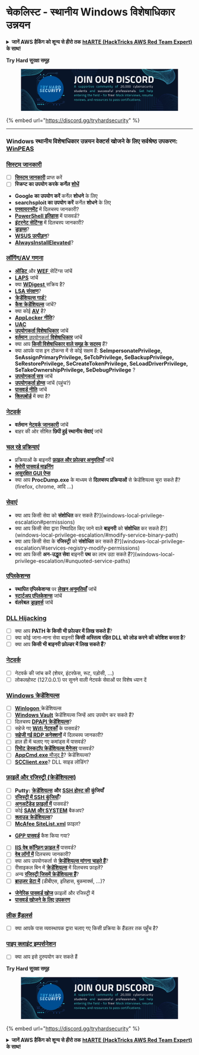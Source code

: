# चेकलिस्ट - स्थानीय Windows विशेषाधिकार उन्नयन

<details>

<summary><strong>जानें AWS हैकिंग को शून्य से हीरो तक</strong> <a href="https://training.hacktricks.xyz/courses/arte"><strong>htARTE (HackTricks AWS Red Team Expert)</strong></a><strong> के साथ!</strong></summary>

HackTricks का समर्थन करने के अन्य तरीके:

* यदि आप अपनी **कंपनी का विज्ञापन HackTricks में देखना चाहते हैं** या **HackTricks को PDF में डाउनलोड करना चाहते हैं** तो [**सदस्यता योजनाएं देखें**](https://github.com/sponsors/carlospolop)!
* [**आधिकारिक PEASS और HackTricks स्वैग**](https://peass.creator-spring.com) प्राप्त करें
* हमारा संग्रह [**The PEASS Family**](https://opensea.io/collection/the-peass-family) खोजें, हमारा विशेष [**NFTs**](https://opensea.io/collection/the-peass-family) संग्रह
* **शामिल हों** 💬 [**डिस्कॉर्ड समूह**](https://discord.gg/hRep4RUj7f) या [**टेलीग्राम समूह**](https://t.me/peass) या हमें **ट्विटर** 🐦 [**@carlospolopm**](https://twitter.com/hacktricks_live)** पर फॉलो** करें।
* **अपने हैकिंग ट्रिक्स साझा करें, हैकट्रिक्स** को पीआर जमा करके और [**HackTricks Cloud**](https://github.com/carlospolop/hacktricks-cloud) github रेपो में।

</details>

**Try Hard सुरक्षा समूह**

<figure><img src="../.gitbook/assets/telegram-cloud-document-1-5159108904864449420.jpg" alt=""><figcaption></figcaption></figure>

{% embed url="https://discord.gg/tryhardsecurity" %}

***

### **Windows स्थानीय विशेषाधिकार उन्नयन वेक्टर्स खोजने के लिए सर्वश्रेष्ठ उपकरण:** [**WinPEAS**](https://github.com/carlospolop/privilege-escalation-awesome-scripts-suite/tree/master/winPEAS)

### [सिस्टम जानकारी](windows-local-privilege-escalation/#system-info)

* [ ] [**सिस्टम जानकारी**](windows-local-privilege-escalation/#system-info) प्राप्त करें
* [ ] **स्क्रिप्ट का उपयोग करके** **कर्नेल** [**शोधें**](windows-local-privilege-escalation/#version-exploits)
* **Google का उपयोग करें** कर्नेल **शोधने** के लिए
* **searchsploit का उपयोग करें** कर्नेल **शोधने** के लिए
* [**एनवायरनमेंट**](windows-local-privilege-escalation/#environment) में दिलचस्प जानकारी?
* [**PowerShell इतिहास**](windows-local-privilege-escalation/#powershell-history) में पासवर्ड?
* [**इंटरनेट सेटिंग्स**](windows-local-privilege-escalation/#internet-settings) में दिलचस्प जानकारी?
* [**ड्राइव्स**](windows-local-privilege-escalation/#drives)?
* [**WSUS उत्पीड़न**](windows-local-privilege-escalation/#wsus)?
* [**AlwaysInstallElevated**](windows-local-privilege-escalation/#alwaysinstallelevated)?

### [लॉगिंग/AV गणना](windows-local-privilege-escalation/#enumeration)

* [**ऑडिट** ](windows-local-privilege-escalation/#audit-settings)और [**WEF** ](windows-local-privilege-escalation/#wef)सेटिंग्स जांचें
* [**LAPS**](windows-local-privilege-escalation/#laps) जांचें
* क्या [**WDigest** ](windows-local-privilege-escalation/#wdigest) सक्रिय है?
* [**LSA संरक्षण**](windows-local-privilege-escalation/#lsa-protection)?
* [**क्रेडेंशियल्स गार्ड**](windows-local-privilege-escalation/#credentials-guard)[?](windows-local-privilege-escalation/#cached-credentials)
* [**कैश क्रेडेंशियल्स**](windows-local-privilege-escalation/#cached-credentials) जांचें?
* क्या कोई [**AV**](windows-av-bypass) है?
* [**AppLocker नीति**](authentication-credentials-uac-and-efs#applocker-policy)?
* [**UAC**](authentication-credentials-uac-and-efs/uac-user-account-control)
* [**उपयोगकर्ता विशेषाधिकार**](windows-local-privilege-escalation/#users-and-groups) जांचें
* [**वर्तमान** उपयोगकर्ता **विशेषाधिकार**](windows-local-privilege-escalation/#users-and-groups) जांचें
* क्या आप [**किसी विशेषाधिकार वाले समूह के सदस्य**](windows-local-privilege-escalation/#privileged-groups) हैं?
* क्या आपके पास इन टोकन्स में से कोई सक्षम हैं: **SeImpersonatePrivilege, SeAssignPrimaryPrivilege, SeTcbPrivilege, SeBackupPrivilege, SeRestorePrivilege, SeCreateTokenPrivilege, SeLoadDriverPrivilege, SeTakeOwnershipPrivilege, SeDebugPrivilege** ?
* [**उपयोगकर्ता सत्र**](windows-local-privilege-escalation/#logged-users-sessions) जांचें
* [**उपयोगकर्ता होम्स**](windows-local-privilege-escalation/#home-folders) जांचें (पहुंच?)
* [**पासवर्ड नीति**](windows-local-privilege-escalation/#password-policy) जांचें
* [**क्लिपबोर्ड**](windows-local-privilege-escalation/#get-the-content-of-the-clipboard) में क्या है?

### [नेटवर्क](windows-local-privilege-escalation/#network)

* **वर्तमान** [**नेटवर्क** **जानकारी**](windows-local-privilege-escalation/#network) जांचें
* बाहर की ओर सीमित **छिपी हुई स्थानीय सेवाएं** जांचें

### [चल रहे प्रक्रियाएं](windows-local-privilege-escalation/#running-processes)

* प्रक्रियाओं के बाइनरी [**फ़ाइल और फ़ोल्डर अनुमतियाँ**](windows-local-privilege-escalation/#file-and-folder-permissions) जांचें
* [**मेमोरी पासवर्ड माइनिंग**](windows-local-privilege-escalation/#memory-password-mining)
* [**असुरक्षित GUI ऐप्स**](windows-local-privilege-escalation/#insecure-gui-apps)
* क्या आप **ProcDump.exe** के माध्यम से **दिलचस्प प्रक्रियाओं** से क्रेडेंशियल्स चुरा सकते हैं? (firefox, chrome, आदि ...)

### [सेवाएं](windows-local-privilege-escalation/#services)

* क्या आप किसी सेवा को **संशोधित** कर सकते हैं?](windows-local-privilege-escalation#permissions)
* क्या आप किसी सेवा द्वारा निष्पादित किए जाने वाले **बाइनरी** को **संशोधित** कर सकते हैं?](windows-local-privilege-escalation/#modify-service-binary-path)
* क्या आप किसी सेवा के **रजिस्ट्री** को **संशोधित** कर सकते हैं?](windows-local-privilege-escalation/#services-registry-modify-permissions)
* क्या आप किसी **अन-उद्धृत सेवा** बाइनरी **पथ** का लाभ उठा सकते हैं?](windows-local-privilege-escalation/#unquoted-service-paths)

### [**एप्लिकेशन्स**](windows-local-privilege-escalation/#applications)

* **स्थापित एप्लिकेशन्स** पर [**लेखन अनुमतियाँ**](windows-local-privilege-escalation/#write-permissions) जांचें
* [**स्टार्टअप एप्लिकेशन्स**](windows-local-privilege-escalation/#run-at-startup) जांचें
* **वंलरेबल** [**ड्राइवर्स**](windows-local-privilege-escalation/#drivers) जांचें
### [DLL Hijacking](windows-local-privilege-escalation/#path-dll-hijacking)

* [ ] क्या आप **PATH के किसी भी फ़ोल्डर में लिख सकते हैं**?
* [ ] क्या कोई जाना-माना सेवा बाइनरी **किसी अस्तित्व रहित DLL को लोड करने की कोशिश करता है**?
* [ ] क्या आप **किसी भी बाइनरी फ़ोल्डर में लिख सकते हैं**?

### [नेटवर्क](windows-local-privilege-escalation/#network)

* [ ] नेटवर्क की जांच करें (शेयर, इंटरफेस, रूट, पड़ोसी, ...)
* [ ] लोकलहोस्ट (127.0.0.1) पर सुनने वाली नेटवर्क सेवाओं पर विशेष ध्यान दें

### [Windows क्रेडेंशियल्स](windows-local-privilege-escalation/#windows-credentials)

* [ ] [**Winlogon** ](windows-local-privilege-escalation/#winlogon-credentials)क्रेडेंशियल्स
* [ ] [**Windows Vault**](windows-local-privilege-escalation/#credentials-manager-windows-vault) क्रेडेंशियल्स जिन्हें आप उपयोग कर सकते हैं?
* [ ] दिलचस्प [**DPAPI क्रेडेंशियल्स**](windows-local-privilege-escalation/#dpapi)?
* [ ] सहेजे गए [**Wifi नेटवर्कों**](windows-local-privilege-escalation/#wifi) के पासवर्ड?
* [ ] [**सहेजी गई RDP कनेक्शनों**](windows-local-privilege-escalation/#saved-rdp-connections) में दिलचस्प जानकारी?
* [ ] हाल ही में चलाए गए कमांड्स में पासवर्ड?
* [ ] [**रिमोट डेस्कटॉप क्रेडेंशियल्स मैनेजर**](windows-local-privilege-escalation/#remote-desktop-credential-manager) पासवर्ड?
* [ ] [**AppCmd.exe** मौजूद है](windows-local-privilege-escalation/#appcmd-exe)? क्रेडेंशियल्स?
* [ ] [**SCClient.exe**](windows-local-privilege-escalation/#scclient-sccm)? DLL साइड लोडिंग?

### [फ़ाइलें और रजिस्ट्री (क्रेडेंशियल्स)](windows-local-privilege-escalation/#files-and-registry-credentials)

* [ ] **Putty:** [**क्रेडेंशियल्स**](windows-local-privilege-escalation/#putty-creds) **और** [**SSH होस्ट की**](windows-local-privilege-escalation/#putty-ssh-host-keys) **कुंजियाँ**
* [ ] [**रजिस्ट्री में SSH कुंजियाँ**](windows-local-privilege-escalation/#ssh-keys-in-registry)?
* [ ] [**अनअटेंडेड फ़ाइलों में**](windows-local-privilege-escalation/#unattended-files) पासवर्ड?
* [ ] कोई [**SAM और SYSTEM**](windows-local-privilege-escalation/#sam-and-system-backups) बैकअप?
* [ ] [**क्लाउड क्रेडेंशियल्स**](windows-local-privilege-escalation/#cloud-credentials)?
* [ ] [**McAfee SiteList.xml**](windows-local-privilege-escalation/#mcafee-sitelist.xml) फ़ाइल?
* [**GPP पासवर्ड**](windows-local-privilege-escalation/#cached-gpp-pasword) कैश किया गया?
* [ ] [**IIS वेब कॉन्फ़िग फ़ाइल में**](windows-local-privilege-escalation/#iis-web-config) पासवर्ड?
* [ ] [**वेब लॉगों में**](windows-local-privilege-escalation/#logs) दिलचस्प जानकारी?
* [ ] क्या आप उपयोगकर्ता से [**क्रेडेंशियल्स मांगना चाहते हैं**](windows-local-privilege-escalation/#ask-for-credentials)?
* [ ] रीसाइकल बिन में [**क्रेडेंशियल्स**](windows-local-privilege-escalation/#credentials-in-the-recyclebin) में दिलचस्प फ़ाइलें?
* [ ] अन्य [**रजिस्ट्री जिसमें क्रेडेंशियल्स हैं**](windows-local-privilege-escalation/#inside-the-registry)?
* [ ] [**ब्राउज़र डेटा में**](windows-local-privilege-escalation/#browsers-history) (डीबीएस, इतिहास, बुकमार्क्स, ...)?
* [**जेनेरिक पासवर्ड खोज**](windows-local-privilege-escalation/#generic-password-search-in-files-and-registry) फ़ाइलों और रजिस्ट्री में
* [**पासवर्ड खोजने के लिए उपकरण**](windows-local-privilege-escalation/#tools-that-search-for-passwords)

### [लीक हैंडलर्स](windows-local-privilege-escalation/#leaked-handlers)

* [ ] क्या आपके पास व्यवस्थापक द्वारा चलाए गए किसी प्रक्रिया के हैंडलर तक पहुँच है?

### [पाइप क्लाइंट इम्पर्सनेशन](windows-local-privilege-escalation/#named-pipe-client-impersonation)

* [ ] क्या आप इसे दुरुपयोग कर सकते हैं

**Try Hard सुरक्षा समूह**

<figure><img src="../.gitbook/assets/telegram-cloud-document-1-5159108904864449420.jpg" alt=""><figcaption></figcaption></figure>

{% embed url="https://discord.gg/tryhardsecurity" %}

<details>

<summary><strong>जानें AWS हैकिंग को शून्य से हीरो तक</strong> <a href="https://training.hacktricks.xyz/courses/arte"><strong>htARTE (HackTricks AWS Red Team Expert)</strong></a><strong> के साथ!</strong></summary>

HackTricks का समर्थन करने के अन्य तरीके:

* यदि आप अपनी कंपनी का विज्ञापन **HackTricks** में देखना चाहते हैं या **HackTricks** को **PDF** में डाउनलोड करना चाहते हैं तो [**सब्सक्रिप्शन प्लान्स**](https://github.com/sponsors/carlospolop) देखें!
* [**आधिकारिक PEASS & HackTricks स्वैग**](https://peass.creator-spring.com) प्राप्त करें
* हमारे विशेष [**NFTs**](https://opensea.io/collection/the-peass-family) कलेक्शन [**The PEASS Family**](https://opensea.io/collection/the-peass-family) खोजें
* **शामिल हों** 💬 [**डिस्कॉर्ड समूह**](https://discord.gg/hRep4RUj7f) या [**टेलीग्राम समूह**](https://t.me/peass) या हमें **ट्विटर** 🐦 [**@carlospolopm**](https://twitter.com/hacktricks_live) पर **फ़ॉलो** करें।
* **अपने हैकिंग ट्रिक्स साझा करें** [**HackTricks**](https://github.com/carlospolop/hacktricks) और [**HackTricks Cloud**](https://github.com/carlospolop/hacktricks-cloud) github रेपो में PR जमा करके।

</details>
